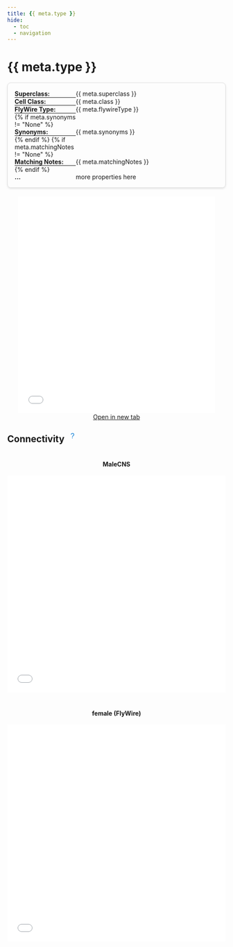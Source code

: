 ```yaml
---
title: {{ meta.type }}
hide:
  - toc
  - navigation
---
```


# {{ meta.type }}


<div style="display: flex; flex-wrap: wrap; justify-content: space-between; gap: 20px;">
    <div style="border: 1px solid #ddd; border-radius: 8px; padding: 16px; box-shadow: 0 2px 4px rgba(0, 0, 0, 0.1); width:40%; flex: 1; min-width: 300px;">
        <div style="width: 100%; display: table;">
            <div style="display: table-row">
                <div style="width: 30%; display: table-cell; font-weight: bold;"> Superclass: </div>
                <div style="display: table-cell;"> {{ meta.superclass }} </div>
            </div>
            <hr style="margin: 0;">
            <div style="display: table-row">
                <div style="width: 30%; display: table-cell; font-weight: bold;"> Cell Class: </div>
                <div style="display: table-cell;"> {{ meta.class }} </div>
            </div>
            <hr style="margin: 0;">
            <div style="display: table-row">
                <div style="width: 30%; display: table-cell; font-weight: bold;"> FlyWire Type: </div>
                <div style="display: table-cell;"> {{ meta.flywireType }} </div>
            </div>
            <hr style="margin: 0;">
            {% if meta.synonyms != "None" %}
            <div style="display: table-row">
                <div style="width: 30%; display: table-cell; font-weight: bold;"> Synonyms: </div>
                <div style="display: table-cell;"> {{ meta.synonyms }} </div>
            </div>
            <hr style="margin: 0;">
            {% endif %}
            {% if meta.matchingNotes != "None" %}
            <div style="display: table-row">
                <div style="width: 30%; display: table-cell; font-weight: bold;"> Matching Notes: </div>
                <div style="display: table-cell;"> {{ meta.matchingNotes }} </div>
            </div>
            <hr style="margin: 0;">
            {% endif %}
            <div style="display: table-row">
                <div style="width: 30%; display: table-cell; font-weight: bold;"> ... </div>
                <div style="display: table-cell;"> more properties here </div>
            </div>
        </div>
    </div>
    <div style="text-align: center; width:55%; flex: 1; min-width: 300px;">
        <div style="text-align: center;">
            <iframe src="{{ meta.url }}" width="90%" height="500px" style="border:none;"></iframe>
            <br>
            <a href="{{ meta.url }}" target="_blank">Open in new tab</a>
        </div>
    </div>
</div>

<div style="display: flex; align-items: center; gap: 8px;">
    <h2>Connectivity</h2>
    <div style="position: relative; display: inline-block;">
        <button style="background-color: transparent; border: none; cursor: pointer; font-size: 16px; color: #0078D4;">&#x3F;</button>
        <div style="visibility: hidden; width: 200px; background-color: #f9f9f9; color: #333; text-align: center; border-radius: 6px; padding: 8px; position: absolute; z-index: 1; bottom: 125%; left: 50%; transform: translateX(-50%); box-shadow: 0px 4px 8px rgba(0, 0, 0, 0.1);">
            The graphs below show the 5 strongest up- and downstream partners for {{ meta.type}}.
            <div style="position: absolute; top: 100%; left: 50%; margin-left: -5px; border-width: 5px; border-style: solid; border-color: #f9f9f9 transparent transparent transparent;"></div>
        </div>
    </div>
</div>

<script>
    document.querySelectorAll('button').forEach(button => {
        button.addEventListener('mouseover', function() {
            this.nextElementSibling.style.visibility = 'visible';
        });
        button.addEventListener('mouseout', function() {
            this.nextElementSibling.style.visibility = 'hidden';
        });
    });
</script>

<div style="display: flex; flex-wrap: wrap; justify-content: space-between; gap: 20px;">
    <div style="flex: 1; min-width: 300px; text-align: center;">
        <h4>MaleCNS</h4>
        <embed type="text/html" src="{{ meta.graph_file_mcns_rel }}" width="100%" height="500px" style="border:none;"></embed>
    </div>
    <div style="flex: 1; min-width: 300px; text-align: center;">
        <h4>female (FlyWire)</h4>
        <embed type="text/html" src="{{ meta.graph_file_fw_rel }}" width="100%" height="500px" style="border:none;"></embed>
    </div>
</div>



